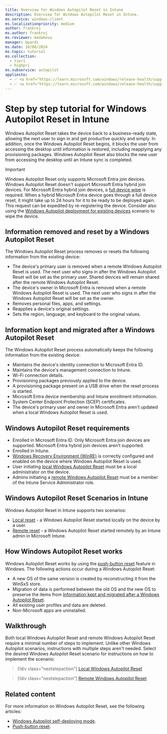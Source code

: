 ```yaml
---
title: Overview for Windows Autopilot Reset in Intune
description: Overview for Windows Autopilot Reset in Intune.
ms.service: windows-client
ms.localizationpriority: medium
author: frankroj
ms.author: frankroj
ms.reviewer: madakeva
manager: bpardi
ms.date: 10/08/2024
ms.topic: tutorial
ms.collection:
  - tier1
  - highpri
ms.subservice: autopilot
appliesto:
  - ✅ <a href="https://learn.microsoft.com/windows/release-health/supported-versions-windows-client" target="_blank">Windows 11</a>
  - ✅ <a href="https://learn.microsoft.com/windows/release-health/supported-versions-windows-client" target="_blank">Windows 10</a>
---
```


# Step by step tutorial for Windows Autopilot Reset in Intune

Windows Autopilot Reset takes the device back to a business-ready state, allowing the next user to sign in and get productive quickly and simply. In addition, once the Windows Autopilot Reset begins, it blocks the user from accessing the desktop until information is restored, including reapplying any provisioning packages. Windows Autopilot Reset also blocks the new user from accessing the desktop until an Intune sync is completed.

> [!IMPORTANT]
>
> Windows Autopilot Reset only supports Microsoft Entra join devices. Windows Autopilot Reset doesn't support Microsoft Entra hybrid join devices. For Microsoft Entra hybrid join devices, a [full device wipe](/mem/intune-service/remote-actions/devices-wipe) is required. When a hybrid Microsoft Entra device goes through a full device reset, it might take up to 24 hours for it to be ready to be deployed again. This request can be expedited by re-registering the device. Consider also using the [Windows Autopilot deployment for existing devices](../existing-devices/existing-devices-workflow.md) scenario to wipe the device.

## Information removed and reset by a Windows Autopilot Reset

The Windows Autopilot Reset process removes or resets the following information from the existing device:

- The device's primary user is removed when a remote Windows Autopilot Reset is used. The next user who signs in after the Windows Autopilot Reset will be set as the primary user. Shared devices will remain shared after the remote Windows Autopilot Reset.
- The device's owner in Microsoft Entra is removed when a remote Windows Autopilot Reset is used. The next user who signs in after the Windows Autopilot Reset will be set as the owner.
- Removes personal files, apps, and settings.
- Reapplies a device's original settings.
- Sets the region, language, and keyboard to the original values.

## Information kept and migrated after a Windows Autopilot Reset

The Windows Autopilot Reset process automatically keeps the following information from the existing device:

- Maintains the device's identity connection to Microsoft Entra ID.
- Maintains the device's management connection to Intune.
- Wi-Fi connection details.
- Provisioning packages previously applied to the device.
- A provisioning package present on a USB drive when the reset process is started.
- Microsoft Entra device membership and Intune enrollment information.
- System Center Endpoint Protection (SCEP) certificates.
- The device's primary user and owner in Microsoft Entra aren't updated when a local Windows Autopilot Reset is used.

## Windows Autopilot Reset requirements

- Enrolled in Microsoft Entra ID. Only Microsoft Entra join devices are supported. Microsoft Entra hybrid join devices aren't supported.
- Enrolled in Intune.
- [Windows Recovery Environment (WinRE)](/windows-hardware/manufacture/desktop/windows-recovery-environment--windows-re--technical-reference) is correctly configured and enabled on the device where Windows Autopilot Reset is used.
- User initiating [local Windows Autopilot Reset](local-autopilot-reset.md) must be a local administrator on the device.
- Admins initiating a [remote Windows Autopilot Reset](remote-autopilot-reset.md) must be a member of the Intune Service Administrator role.

## Windows Autopilot Reset Scenarios in Intune

Windows Autopilot Reset in Intune supports two scenarios:

- [Local reset](local-autopilot-reset.md) - a Windows Autopilot Reset started locally on the device by a user.
- [Remote reset](remote-autopilot-reset.md) - a Windows Autopilot Reset started remotely by an Intune admin in Microsoft Intune.

## How Windows Autopilot Reset works

Windows Autopilot Reset works by using the [push-button reset](/windows-hardware/manufacture/desktop/push-button-reset-overview) feature in Windows. The following actions occur during a Windows Autopilot Reset:

- A new OS of the same version is created by reconstructing it from the WinSxS store.
- Migration of data is performed between the old OS and the new OS to preserve the items from [Information kept and migrated after a Windows Autopilot Reset](#information-kept-and-migrated-after-a-windows-autopilot-reset).
- All existing user profiles and data are deleted.
- Non-Microsoft apps are uninstalled.

## Walkthrough

Both local Windows Autopilot Reset and remote Windows Autopilot Reset require a minimal number of steps to implement. Unlike other Windows Autopilot scenarios, instructions with multiple steps aren't needed. Select the desired Windows Autopilot Reset scenario for instructions on how to implement the scenario:

> [!div class="nextstepaction"]
> [Local Windows Autopilot Reset](local-autopilot-reset.md)

> [!div class="nextstepaction"]
> [Remote Windows Autopilot Reset](remote-autopilot-reset.md)

## Related content

For more information on Windows Autopilot Reset, see the following articles:

- [Windows Autopilot self-deploying mode](../../windows-autopilot-reset.md).
- [Push-button reset](/windows-hardware/manufacture/desktop/push-button-reset-overview).

